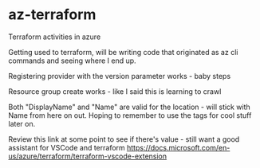 # az-terraform
Terraform activities in azure

Getting used to terraform, will be writing code that originated as az cli commands and seeing where I end up.

Registering provider with the version parameter works - baby steps

Resource group create works - like I said this is learning to crawl

Both "DisplayName" and "Name" are valid for the location - will stick with Name from here on out.
Hoping to remember to use the tags for cool stuff later on.

Review this link at some point to see if there's value - still want a good assistant for VSCode and terraform
https://docs.microsoft.com/en-us/azure/terraform/terraform-vscode-extension

